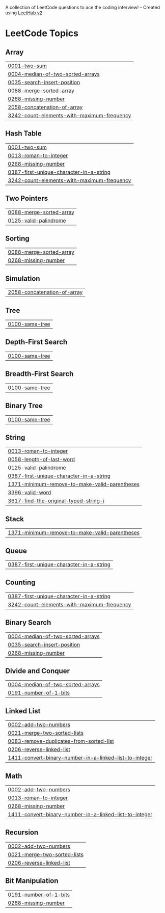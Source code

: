 A collection of LeetCode questions to ace the coding interview! - Created using [LeetHub v2](https://github.com/arunbhardwaj/LeetHub-2.0)
<!---LeetCode Topics Start-->
# LeetCode Topics
## Array
|  |
| ------- |
| [0001-two-sum](https://github.com/saheer07/leetcode/tree/master/0001-two-sum) |
| [0004-median-of-two-sorted-arrays](https://github.com/saheer07/leetcode/tree/master/0004-median-of-two-sorted-arrays) |
| [0035-search-insert-position](https://github.com/saheer07/leetcode/tree/master/0035-search-insert-position) |
| [0088-merge-sorted-array](https://github.com/saheer07/leetcode/tree/master/0088-merge-sorted-array) |
| [0268-missing-number](https://github.com/saheer07/leetcode/tree/master/0268-missing-number) |
| [2058-concatenation-of-array](https://github.com/saheer07/leetcode/tree/master/2058-concatenation-of-array) |
| [3242-count-elements-with-maximum-frequency](https://github.com/saheer07/leetcode/tree/master/3242-count-elements-with-maximum-frequency) |
## Hash Table
|  |
| ------- |
| [0001-two-sum](https://github.com/saheer07/leetcode/tree/master/0001-two-sum) |
| [0013-roman-to-integer](https://github.com/saheer07/leetcode/tree/master/0013-roman-to-integer) |
| [0268-missing-number](https://github.com/saheer07/leetcode/tree/master/0268-missing-number) |
| [0387-first-unique-character-in-a-string](https://github.com/saheer07/leetcode/tree/master/0387-first-unique-character-in-a-string) |
| [3242-count-elements-with-maximum-frequency](https://github.com/saheer07/leetcode/tree/master/3242-count-elements-with-maximum-frequency) |
## Two Pointers
|  |
| ------- |
| [0088-merge-sorted-array](https://github.com/saheer07/leetcode/tree/master/0088-merge-sorted-array) |
| [0125-valid-palindrome](https://github.com/saheer07/leetcode/tree/master/0125-valid-palindrome) |
## Sorting
|  |
| ------- |
| [0088-merge-sorted-array](https://github.com/saheer07/leetcode/tree/master/0088-merge-sorted-array) |
| [0268-missing-number](https://github.com/saheer07/leetcode/tree/master/0268-missing-number) |
## Simulation
|  |
| ------- |
| [2058-concatenation-of-array](https://github.com/saheer07/leetcode/tree/master/2058-concatenation-of-array) |
## Tree
|  |
| ------- |
| [0100-same-tree](https://github.com/saheer07/leetcode/tree/master/0100-same-tree) |
## Depth-First Search
|  |
| ------- |
| [0100-same-tree](https://github.com/saheer07/leetcode/tree/master/0100-same-tree) |
## Breadth-First Search
|  |
| ------- |
| [0100-same-tree](https://github.com/saheer07/leetcode/tree/master/0100-same-tree) |
## Binary Tree
|  |
| ------- |
| [0100-same-tree](https://github.com/saheer07/leetcode/tree/master/0100-same-tree) |
## String
|  |
| ------- |
| [0013-roman-to-integer](https://github.com/saheer07/leetcode/tree/master/0013-roman-to-integer) |
| [0058-length-of-last-word](https://github.com/saheer07/leetcode/tree/master/0058-length-of-last-word) |
| [0125-valid-palindrome](https://github.com/saheer07/leetcode/tree/master/0125-valid-palindrome) |
| [0387-first-unique-character-in-a-string](https://github.com/saheer07/leetcode/tree/master/0387-first-unique-character-in-a-string) |
| [1371-minimum-remove-to-make-valid-parentheses](https://github.com/saheer07/leetcode/tree/master/1371-minimum-remove-to-make-valid-parentheses) |
| [3396-valid-word](https://github.com/saheer07/leetcode/tree/master/3396-valid-word) |
| [3617-find-the-original-typed-string-i](https://github.com/saheer07/leetcode/tree/master/3617-find-the-original-typed-string-i) |
## Stack
|  |
| ------- |
| [1371-minimum-remove-to-make-valid-parentheses](https://github.com/saheer07/leetcode/tree/master/1371-minimum-remove-to-make-valid-parentheses) |
## Queue
|  |
| ------- |
| [0387-first-unique-character-in-a-string](https://github.com/saheer07/leetcode/tree/master/0387-first-unique-character-in-a-string) |
## Counting
|  |
| ------- |
| [0387-first-unique-character-in-a-string](https://github.com/saheer07/leetcode/tree/master/0387-first-unique-character-in-a-string) |
| [3242-count-elements-with-maximum-frequency](https://github.com/saheer07/leetcode/tree/master/3242-count-elements-with-maximum-frequency) |
## Binary Search
|  |
| ------- |
| [0004-median-of-two-sorted-arrays](https://github.com/saheer07/leetcode/tree/master/0004-median-of-two-sorted-arrays) |
| [0035-search-insert-position](https://github.com/saheer07/leetcode/tree/master/0035-search-insert-position) |
| [0268-missing-number](https://github.com/saheer07/leetcode/tree/master/0268-missing-number) |
## Divide and Conquer
|  |
| ------- |
| [0004-median-of-two-sorted-arrays](https://github.com/saheer07/leetcode/tree/master/0004-median-of-two-sorted-arrays) |
| [0191-number-of-1-bits](https://github.com/saheer07/leetcode/tree/master/0191-number-of-1-bits) |
## Linked List
|  |
| ------- |
| [0002-add-two-numbers](https://github.com/saheer07/leetcode/tree/master/0002-add-two-numbers) |
| [0021-merge-two-sorted-lists](https://github.com/saheer07/leetcode/tree/master/0021-merge-two-sorted-lists) |
| [0083-remove-duplicates-from-sorted-list](https://github.com/saheer07/leetcode/tree/master/0083-remove-duplicates-from-sorted-list) |
| [0206-reverse-linked-list](https://github.com/saheer07/leetcode/tree/master/0206-reverse-linked-list) |
| [1411-convert-binary-number-in-a-linked-list-to-integer](https://github.com/saheer07/leetcode/tree/master/1411-convert-binary-number-in-a-linked-list-to-integer) |
## Math
|  |
| ------- |
| [0002-add-two-numbers](https://github.com/saheer07/leetcode/tree/master/0002-add-two-numbers) |
| [0013-roman-to-integer](https://github.com/saheer07/leetcode/tree/master/0013-roman-to-integer) |
| [0268-missing-number](https://github.com/saheer07/leetcode/tree/master/0268-missing-number) |
| [1411-convert-binary-number-in-a-linked-list-to-integer](https://github.com/saheer07/leetcode/tree/master/1411-convert-binary-number-in-a-linked-list-to-integer) |
## Recursion
|  |
| ------- |
| [0002-add-two-numbers](https://github.com/saheer07/leetcode/tree/master/0002-add-two-numbers) |
| [0021-merge-two-sorted-lists](https://github.com/saheer07/leetcode/tree/master/0021-merge-two-sorted-lists) |
| [0206-reverse-linked-list](https://github.com/saheer07/leetcode/tree/master/0206-reverse-linked-list) |
## Bit Manipulation
|  |
| ------- |
| [0191-number-of-1-bits](https://github.com/saheer07/leetcode/tree/master/0191-number-of-1-bits) |
| [0268-missing-number](https://github.com/saheer07/leetcode/tree/master/0268-missing-number) |
<!---LeetCode Topics End-->